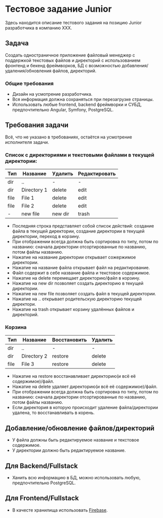 # Тестовое задание Junior

Здесь находится описание тестового задания на позицию Junior разработчика в компанию XXX.

## Задача

Создать одностраничное приложение файловый менеджер с поддержкой текстовых файлов и директорий с использованием фронтенд и бекенд фреймворков, БД с возможностью добавления/удаления/обновления файлов, директорий.

### Общие требования

- Дизайн на усмотрение разработчика.
- Вся информация должна сохраняться при перезагрузке страницы.
- Использовать любые frontend, backend фреймворки и СУБД, предпочтительно Angular, Symfony, PostgreSQL.

## Требования задачи

Всё, что не указано в требованиях, остаётся на усмотрение исполнителя задачи.

### Список с директориями и текстовыми файлами в текущей директории:

|Тип  |Название   |Удалить|Редактировать  |
|---  |---        |---    |---            |
|dir  |..         | -     | -             |
|dir  |Directory 1|delete |edit           |
|file |File 1     |delete |edit           |
|file |File 2     |delete |edit           |
| -   | new file  |new dir|trash          |

- Последняя строка представляет собой список действий: создание файла в текущей директории, создание директории в текущей директории, переход в корзину.
- При отображении всегда должна быть сортировка по типу, потом по названию: сначала директории отсортированные по названию, потом файлы названию.
- Нажатие на название директории открывает сожержимое директории.
- Нажатие на название файла открывает файл на редактирование.
- Файл содержит в себе название файла и текстовое содержимое.
- Нажатие на delete перемещает директорию/файл в корзину.
- Нажатие на new dir позволяет создать директорию в текущей директории.
- Нажатие на new file позволяет создать файл в текущей директории.
- Нажатие на .. открывает родительскую директорию текущей директори.
- Нажатие на trash открывает корзину удалённых файлов и директорий.

### Корзина 

|Тип  |Название   |Восстановить |Удалить        |
|---  |---        |---          |---            |
|dir  |..         | -           | -             |
|dir  |Directory 2|restore      |delete         |
|file |File 3     |restore      |delete         |

- Нажатие на restore восстанавливает директорию(и всё её содержимое)/файл.
- Нажатие на delete удаляет директорию(и всё её содержимое)/файл.
- При отображении всегда должна быть сортировка по типу, потом по названию: сначала директории отсортированные по названию, потом файлы названию.
- Если директория в которую происходит удаление файла/директории удалена, то восстанавливать в корень.

## Добавление/обновление файлов/директорий

- У файла должны быть редактируемое название и текстовое содержимое.
- У директории должно быть редактируемое название.

## Для Backend/Fullstack

- Ханить всю информацию в БД, можно использовать любую, предпочтительно PostgreSQL.

## Для Frontend/Fullstack

- В качесте хранилища использовать [Firebase](https://firebase.google.com/docs/database).
